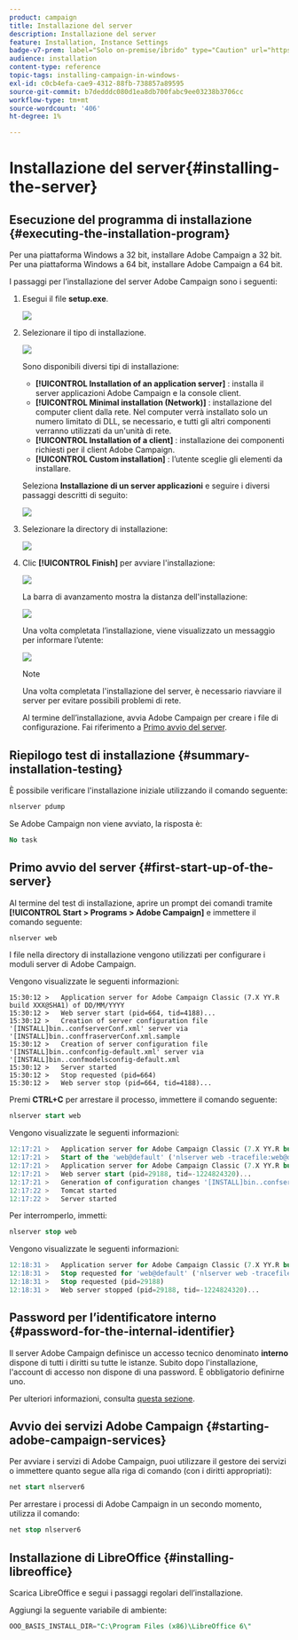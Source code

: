 ```yaml
---
product: campaign
title: Installazione del server
description: Installazione del server
feature: Installation, Instance Settings
badge-v7-prem: label="Solo on-premise/ibrido" type="Caution" url="https://experienceleague.adobe.com/docs/campaign-classic/using/installing-campaign-classic/architecture-and-hosting-models/hosting-models-lp/hosting-models.html?lang=it" tooltip="Applicabile solo alle distribuzioni on-premise e ibride"
audience: installation
content-type: reference
topic-tags: installing-campaign-in-windows-
exl-id: c0cb4efa-cae9-4312-88fb-738857a89595
source-git-commit: b7dedddc080d1ea8db700fabc9ee03238b3706cc
workflow-type: tm+mt
source-wordcount: '406'
ht-degree: 1%

---
```


# Installazione del server{#installing-the-server}

## Esecuzione del programma di installazione {#executing-the-installation-program}

Per una piattaforma Windows a 32 bit, installare Adobe Campaign a 32 bit. Per una piattaforma Windows a 64 bit, installare Adobe Campaign a 64 bit.

I passaggi per l’installazione del server Adobe Campaign sono i seguenti:

1. Esegui il file **setup.exe**.

   ![](assets/s_ncs_install_installer_01.png)

1. Selezionare il tipo di installazione.

   ![](assets/s_ncs_install_installer_01a.png)

   Sono disponibili diversi tipi di installazione:

   * **[!UICONTROL Installation of an application server]** : installa il server applicazioni Adobe Campaign e la console client.
   * **[!UICONTROL Minimal installation (Network)]** : installazione del computer client dalla rete. Nel computer verrà installato solo un numero limitato di DLL, se necessario, e tutti gli altri componenti verranno utilizzati da un&#39;unità di rete.
   * **[!UICONTROL Installation of a client]** : installazione dei componenti richiesti per il client Adobe Campaign.
   * **[!UICONTROL Custom installation]** : l’utente sceglie gli elementi da installare.

   Seleziona **Installazione di un server applicazioni** e seguire i diversi passaggi descritti di seguito:

   ![](assets/s_ncs_install_installer_02.png)

1. Selezionare la directory di installazione:

   ![](assets/s_ncs_install_installer_03.png)

1. Clic **[!UICONTROL Finish]** per avviare l&#39;installazione:

   ![](assets/s_ncs_install_installer_04.png)

   La barra di avanzamento mostra la distanza dell&#39;installazione:

   ![](assets/s_ncs_install_installer_05.png)

   Una volta completata l’installazione, viene visualizzato un messaggio per informare l’utente:

   ![](assets/s_ncs_install_installer_06.png)

   >[!NOTE]
   >
   >Una volta completata l&#39;installazione del server, è necessario riavviare il server per evitare possibili problemi di rete.

   Al termine dell’installazione, avvia Adobe Campaign per creare i file di configurazione. Fai riferimento a [Primo avvio del server](#first-start-up-of-the-server).

## Riepilogo test di installazione {#summary-installation-testing}

È possibile verificare l&#39;installazione iniziale utilizzando il comando seguente:

```sql
nlserver pdump
```

Se Adobe Campaign non viene avviato, la risposta è:

```sql
No task
```

## Primo avvio del server {#first-start-up-of-the-server}

Al termine del test di installazione, aprire un prompt dei comandi tramite **[!UICONTROL Start > Programs > Adobe Campaign]** e immettere il comando seguente:

```sql
nlserver web
```

I file nella directory di installazione vengono utilizzati per configurare i moduli server di Adobe Campaign.

Vengono visualizzate le seguenti informazioni:

```
15:30:12 >   Application server for Adobe Campaign Classic (7.X YY.R build XXX@SHA1) of DD/MM/YYYY
15:30:12 >   Web server start (pid=664, tid=4188)...
15:30:12 >   Creation of server configuration file '[INSTALL]bin..confserverConf.xml' server via '[INSTALL]bin..conffraserverConf.xml.sample
15:30:12 >   Creation of server configuration file '[INSTALL]bin..confconfig-default.xml' server via '[INSTALL]bin..confmodelsconfig-default.xml
15:30:12 >   Server started
15:30:12 >   Stop requested (pid=664)
15:30:12 >   Web server stop (pid=664, tid=4188)...
```

Premi **CTRL+C** per arrestare il processo, immettere il comando seguente:

```sql
nlserver start web
```

Vengono visualizzate le seguenti informazioni:

```sql
12:17:21 >   Application server for Adobe Campaign Classic (7.X YY.R build XXX@SHA1) of DD/MM/YYYY
12:17:21 >   Start of the 'web@default' ('nlserver web -tracefile:web@default -instance:default -detach -tomcat -autorepair') task in a new process 
12:17:21 >   Application server for Adobe Campaign Classic (7.X YY.R build XXX@SHA1) of DD/MM/YYYY
12:17:21 >   Web server start (pid=29188, tid=-1224824320)...
12:17:21 >   Generation of configuration changes '[INSTALL]bin..confserverConf.xml.diff' between '[INSTALL]bin..confserverConf.xml' and '[INSTALL]bin..conffraserverConf.xml.sample'
12:17:22 >   Tomcat started
12:17:22 >   Server started
```

Per interromperlo, immetti:

```sql
nlserver stop web
```

Vengono visualizzate le seguenti informazioni:

```sql
12:18:31 >   Application server for Adobe Campaign Classic (7.X YY.R build XXX@SHA1) of DD/MM/YYYY
12:18:31 >   Stop requested for 'web@default' ('nlserver web -tracefile:web@default -instance:default -detach -tomcat -autorepair', pid=29188, tid=-1224824320)...
12:18:31 >   Stop requested (pid=29188)
12:18:31 >   Web server stopped (pid=29188, tid=-1224824320)...
```

## Password per l’identificatore interno {#password-for-the-internal-identifier}

Il server Adobe Campaign definisce un accesso tecnico denominato **interno** dispone di tutti i diritti su tutte le istanze. Subito dopo l&#39;installazione, l&#39;account di accesso non dispone di una password. È obbligatorio definirne uno.

Per ulteriori informazioni, consulta [questa sezione](../../installation/using/configuring-campaign-server.md#internal-identifier).

## Avvio dei servizi Adobe Campaign {#starting-adobe-campaign-services}

Per avviare i servizi di Adobe Campaign, puoi utilizzare il gestore dei servizi o immettere quanto segue alla riga di comando (con i diritti appropriati):

```sql
net start nlserver6
```

Per arrestare i processi di Adobe Campaign in un secondo momento, utilizza il comando:

```sql
net stop nlserver6
```

## Installazione di LibreOffice {#installing-libreoffice}

Scarica LibreOffice e segui i passaggi regolari dell’installazione.

Aggiungi la seguente variabile di ambiente:

```sql
OOO_BASIS_INSTALL_DIR="C:\Program Files (x86)\LibreOffice 6\"
```
